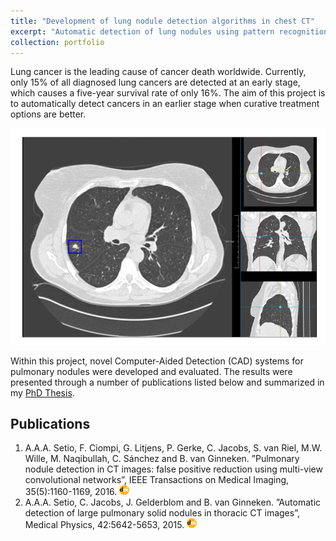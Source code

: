 ```yaml
---
title: "Development of lung nodule detection algorithms in chest CT"
excerpt: "Automatic detection of lung nodules using pattern recognition and deep learning algorithms<br/><img src='/images/nodule_det_architecture.PNG' width='750' class='center'>"
collection: portfolio
---
```


Lung cancer is the leading cause of cancer death worldwide. Currently, only 15% of all diagnosed lung cancers are detected at an early stage, which causes a five-year survival rate of only 16%. The aim of this project is to automatically detect cancers in an earlier stage when curative treatment options are better.

<img src='/images/nodule1.PNG' width='900' class='center'>

Within this project, novel Computer-Aided Detection (CAD) systems for pulmonary nodules were developed and evaluated. The results were presented through a number of publications listed below and summarized in my [PhD Thesis](https://www.dropbox.com/s/psqn80ez225ir7l/thesis_arnaud.pdf?dl=0).

## Publications

1. A.A.A. Setio, F. Ciompi, G. Litjens, P. Gerke, C. Jacobs, S. van Riel, M.W. Wille, M. Naqibullah, C. Sánchez and B. van Ginneken. ”Pulmonary nodule detection in CT images: false positive reduction using multi-view convolutional networks”, IEEE Transactions on Medical Imaging, 35(5):1160-1169, 2016. [<img src='/images/doi.png' width='16' height='16'>](https://doi.org/10.1109/TMI.2016.2536809)
2. A.A.A. Setio, C. Jacobs, J. Gelderblom and B. van Ginneken. ”Automatic detection of large pulmonary solid nodules in thoracic CT images”, Medical Physics, 42:5642-5653, 2015. [<img src='/images/doi.png' width='16' height='16'>](https://doi.org/10.1118/1.4929562)
